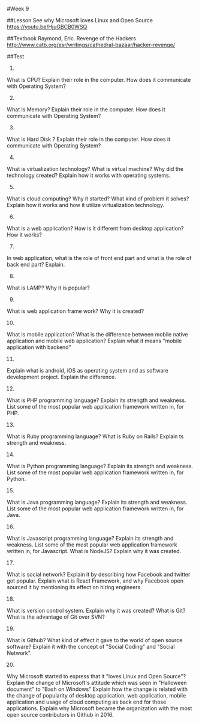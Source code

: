 #Week 9

##Lesson
See why Microsoft loves Linux and Open Source
https://youtu.be/HjuGBCB0WSQ

##Textbook
Raymond, Eric. Revenge of the Hackers
http://www.catb.org/esr/writings/cathedral-bazaar/hacker-revenge/

##Test

1)
What is CPU? Explain their role in the computer. How does it communicate with Operating System?


2)
What is Memory? Explain their role in the computer. How does it communicate with Operating System?


3)
What is Hard Disk ? Explain their role in the computer. How does it communicate with Operating System?


4)
What is virtualization technology? What is virtual machine? Why did the technology created? Explain how it works with operating systems.


5)
What is cloud computing? Why it started? What kind of problem it solves? Explain how it works and how it utilize virtualization technology.


6)
What is a web application? How is it different from desktop application? How it works?


7)
In web application, what is the role of front end part and what is the role of back end part? Explain.


8)
What is LAMP? Why it is popular?


9)
What is web application frame work? Why it is created?


10)
What is mobile application? What is the difference between mobile native application and mobile web application? Explain what it means "mobile application with backend"


11)
Explain what is android, iOS as operating system and as software development project. Explain the difference.


12)
What is PHP programming language? Explain its strength and weakness. List some of the most popular web application framework written in, for PHP.


13)
What is Ruby programming language? What is Ruby on Rails? Explain ts strength and weakness.


14)
What is Python programming language? Explain its strength and weakness. List some of the most popular web application framework written in, for Python.


15)
What is Java programming language? Explain its strength and weakness. List some of the most popular web application framework written in, for Java.


16)
What is Javascript programming language? Explain its strength and weakness. List some of the most popular web application framework written in, for Javascript. What is NodeJS? Explain why it was created.


17)
What is social network? Explain it by describing how Facebook and twitter got popular. Explain what is React Framework, and why Facebook open sourced it by mentioning its effect on hiring engineers.


18)
What is version control system. Explain why it was created? What is Git? What is the advantage of Git over SVN?


19)
What is Github? What kind of effect it gave to the world of open source software? Explain it with the concept of "Social Coding" and "Social Network".


20)
Why Microsoft started to express that it "loves Linux and Open Source"? Explain the change of Microsoft's attitude which was seen in "Halloween document" to "Bash on Windows" Explain how the change is related with the change of popularity of desktop application, web application, mobile application and usage of cloud computing as back end for those applications. Explain why Microsoft became the organization with the most open source contributors in Github in 2016.

